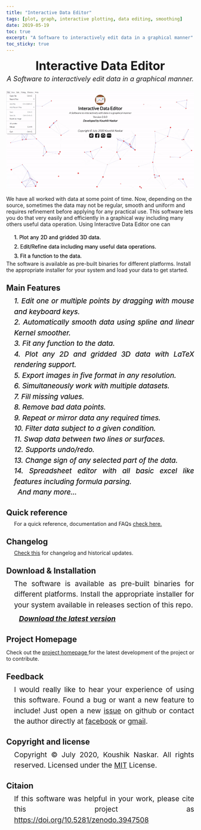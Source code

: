 ```yaml
---
title: "Interactive Data Editor"
tags: [plot, graph, interactive plotting, data editing, smoothing]
date: 2019-05-19
toc: true
excerpt: "A Software to interactively edit data in a graphical manner"
toc_sticky: true
---
```



<head>
    <style>
        .block {
            font-size: 19px;
            line-height: 1.5;
            margin-left: 21px;
            text-align: justify
        }
        h2 {
            margin-bottom: 9px;
            margin-top: 27px;
        }
        .blockf{
            font-size: 19px;
            line-height: 1.5;
            margin-left: 21px;
            text-align: justify;
            font-style: italic;
            text-shadow : 0 0 0 
        }
        .blockd{
            line-height: 1.8;
            margin-left: 21px;
            text-align: justify;
            text-shadow : 0 0 0 ;
        }
    </style>
</head>



<div style="text-align: center;">
    <div style="font-weight: bold;font-size: xx-large; margin-top:9px">Interactive Data Editor</div>
    <div style="font-size: large;font-style: italic;margin-top: 5px;margin-bottom: 5px;">A Software to interactively  edit data in a graphical manner.</div><br>
    <img src='../images/ide/screenshot.gif'>
</div>

We have all worked with data at some point of time. Now, depending on the source, sometimes the data may not be regular, smooth and uniform and requires refinement before applying for any practical use. This software lets you do that very easily and efficiently in a graphical way including many others useful data operation.
Using Interactive Data Editor one can  
<div class="blockd">
    1. Plot any 2D and gridded 3D data.<br>
    2. Edit/Refine data including many useful data operations.<br>
    3. Fit a function to the data.<br>
</div>
The software is available as pre-built binaries for different platforms. Install the appropriate installer for your system 
and load your data to get started.


## Main Features
<div class="blockf">
    1. Edit one or multiple points by dragging with mouse and keyboard keys.<br>
    2. Automatically smooth data using spline and linear Kernel smoother.<br>
    3. Fit any function to the data. <br>
    4. Plot any 2D and gridded 3D data with LaTeX rendering support.<br>
    5. Export images in five format in any resolution.<br>
    6. Simultaneously work with multiple datasets.<br>
    7. Fill missing values.<br>
    8. Remove bad data points.<br>
    9. Repeat or mirror data any required times.<br>
    10. Filter data subject to a given condition.<br>
    11. Swap data between two lines or surfaces.<br>
    12. Supports undo/redo.<br>
    13. Change sign of any selected part of the data.<br>
    14. Spreadsheet editor with all basic excel like features including formula parsing.<br>
    &ensp;And many more...
</div>

## Quick reference
<div style="margin-left: 21px;">
    For a quick reference, documentation and FAQs <a href="../posts/ide_quick_ref.html">check here.</a>
</div>

## Changelog
<div style="margin-left: 21px;">
    <a href="https://github.com/Koushikphy/Interactive_Data_Editor/blob/master/RELEASE.md">Check this</a> for changelog and historical updates.
</div>


## Download & Installation
<div class="block">
The software is available as pre-built binaries for different platforms. Install the appropriate installer for your system available in releases section of this repo.
<div style="font-style:italic; margin-left:13px; margin-top:9px">
    <b><a href='https://github.com/Koushikphy/Interactive_Data_Editor/releases/latest'>Download the latest version</a></b>
    <br>
</div>
</div>

## Project Homepage  
Check out the <a href="https://github.com/Koushikphy/Interactive_Data_Editor"> project homepage </a> for the latest development of the project or to contribute.


## Feedback
<div class="block">
    I would really like to hear your experience of using this software. Found a bug or want a new feature to include! Just open a new <a href='https://github.com/Koushikphy/Interactive_Data_Editor/issues'>issue</a> on github or contact the author directly at <a href='https://www.facebook.com/koushik.naskar3'>facebook</a> or <a href='mailto:koushik.naskar9@gmail.com'>gmail</a>.
</div>

## Copyright and license
<div class="block">
Copyright © July 2020, Koushik Naskar. All rights reserved.
Licensed under the <a href='https://github.com/Koushikphy/Interactive_Data_Editor/blob/master/LICENSE'>MIT</a> License.  
</div>



## Citaion
<div class="block">
If this software was helpful in your work, please cite this project as <a href='https://doi.org/10.5281/zenodo.3947508'>https://doi.org/10.5281/zenodo.3947508</a>
</div>



